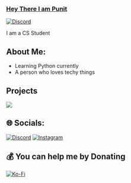 ### [Hey There I am Punit](https://discord.gg/avonbot)

<a href="https://discord.com/users/765841266181144596">
<img src="https://discord.c99.nl/widget/theme-3/765841266181144596.png" alt="Discord"/>
</a>

I am a CS Student

## About Me:

- Learning Python currently
- A person who loves techy things

## Projects
<a href = "https://discord.gg/avonbot">
<img src="https://capsule-render.vercel.app/api?type=waving&color=0:EEFF00,100:a82da8&animation=twinkling&height=150&width=100&theme=dark&section=header&text=Avon&fontColor=15f8ef&fontSize=75&fontAlignY=39" />
</a>

## 🌐 Socials:
[![Discord](https://img.shields.io/badge/Discord-%237289DA.svg?logo=discord&logoColor=white)](https://discord.gg/https://discord.gg/avonbot) [![Instagram](https://img.shields.io/badge/Instagram-%23E4405F.svg?logo=Instagram&logoColor=white)](https://instagram.com/_.punnii._) 


  ## 💰 You can help me by Donating
  [![Ko-Fi](https://img.shields.io/badge/Ko--fi-F16061?style=for-the-badge&logo=ko-fi&logoColor=white)](https://ko-fi.com/Punit9464) 
